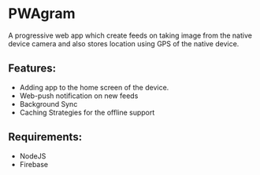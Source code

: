 # PWAgram  
A progressive web app which create feeds on taking image from the native device camera and also stores location using GPS of the native device. 

## Features:    
- Adding app to the home screen of the device.  
- Web-push notification on new feeds
- Background Sync  
- Caching Strategies for the offline support    

##  Requirements:    
- NodeJS  
- Firebase


